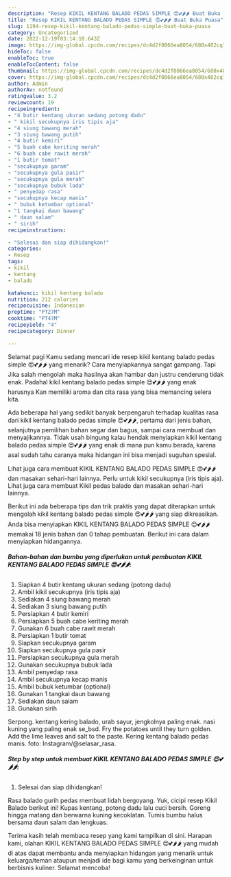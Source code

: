 ```yaml
---
description: "Resep KIKIL KENTANG BALADO PEDAS SIMPLE 😍💕🌶🌶 Buat Buka Puasa"
title: "Resep KIKIL KENTANG BALADO PEDAS SIMPLE 😍💕🌶🌶 Buat Buka Puasa"
slug: 1194-resep-kikil-kentang-balado-pedas-simple-buat-buka-puasa
category: Uncategorized
date: 2022-12-19T03:14:10.643Z
image: https://img-global.cpcdn.com/recipes/dc4d2f0866ea8054/680x482cq70/kikil-kentang-balado-pedas-simple-foto-resep-utama.jpg
hideToc: false
enableToc: true
enableTocContent: false
thumbnail: https://img-global.cpcdn.com/recipes/dc4d2f0866ea8054/680x482cq70/kikil-kentang-balado-pedas-simple-foto-resep-utama.jpg
cover: https://img-global.cpcdn.com/recipes/dc4d2f0866ea8054/680x482cq70/kikil-kentang-balado-pedas-simple-foto-resep-utama.jpg
author: Admin
authorAv: notfound
ratingvalue: 3.2
reviewcount: 19
recipeingredient:
- "4 butir kentang ukuran sedang potong dadu"
- " kikil secukupnya iris tipis aja"
- "4 siung bawang merah"
- "3 siung bawang putih"
- "4 butir kemiri"
- "5 buah cabe keriting merah"
- "6 buah cabe rawit merah"
- "1 butir tomat"
- "secukupnya garam"
- "secukupnya gula pasir"
- "secukupnya gula merah"
- "secukupnya bubuk lada"
- " penyedap rasa"
- "secukupnya kecap manis"
- " bubuk ketumbar optional"
- "1 tangkai daun bawang"
- " daun salam"
- " sirih"
recipeinstructions:

- "Selesai dan siap dihidangkan!"
categories:
- Resep
tags:
- kikil
- kentang
- balado

katakunci: kikil kentang balado 
nutrition: 212 calories
recipecuisine: Indonesian
preptime: "PT27M"
cooktime: "PT47M"
recipeyield: "4"
recipecategory: Dinner

---
```



Selamat pagi Kamu sedang mencari ide resep kikil kentang balado pedas simple 😍💕🌶🌶 yang menarik? Cara menyiapkannya sangat gampang. Tapi Jika salah mengolah maka hasilnya akan hambar dan justru cenderung tidak enak. Padahal kikil kentang balado pedas simple 😍💕🌶🌶 yang enak harusnya Kan memiliki aroma dan cita rasa yang bisa memancing selera kita.


Ada beberapa hal yang sedikit banyak berpengaruh terhadap kualitas rasa dari kikil kentang balado pedas simple 😍💕🌶🌶, pertama dari jenis bahan, selanjutnya pemilihan bahan segar dan bagus, sampai cara membuat dan menyajikannya. Tidak usah bingung kalau hendak menyiapkan kikil kentang balado pedas simple 😍💕🌶🌶 yang enak di mana pun kamu berada, karena asal sudah tahu caranya maka hidangan ini bisa menjadi suguhan spesial.

Lihat juga cara membuat KIKIL KENTANG BALADO PEDAS SIMPLE 😍💕🌶🌶 dan masakan sehari-hari lainnya. Perlu untuk kikil secukupnya (iris tipis aja). Lihat juga cara membuat Kikil pedas balado dan masakan sehari-hari lainnya.


Berikut ini ada beberapa tips dan trik praktis yang dapat diterapkan untuk mengolah kikil kentang balado pedas simple 😍💕🌶🌶 yang siap dikreasikan. Anda bisa menyiapkan KIKIL KENTANG BALADO PEDAS SIMPLE 😍💕🌶🌶 memakai 18 jenis bahan dan 0 tahap pembuatan. Berikut ini cara dalam menyiapkan hidangannya.

<!--inarticleads1-->

##### Bahan-bahan dan bumbu yang diperlukan untuk pembuatan KIKIL KENTANG BALADO PEDAS SIMPLE 😍💕🌶🌶:

1. Siapkan 4 butir kentang ukuran sedang (potong dadu)
1. Ambil  kikil secukupnya (iris tipis aja)
1. Sediakan 4 siung bawang merah
1. Sediakan 3 siung bawang putih
1. Persiapkan 4 butir kemiri
1. Persiapkan 5 buah cabe keriting merah
1. Gunakan 6 buah cabe rawit merah
1. Persiapkan 1 butir tomat
1. Siapkan secukupnya garam
1. Siapkan secukupnya gula pasir
1. Persiapkan secukupnya gula merah
1. Gunakan secukupnya bubuk lada
1. Ambil  penyedap rasa
1. Ambil secukupnya kecap manis
1. Ambil  bubuk ketumbar (optional)
1. Gunakan 1 tangkai daun bawang
1. Sediakan  daun salam
1. Gunakan  sirih


Serpong. kentang kering balado, urab sayur, jengkolnya paling enak. nasi kuning yang paling enak se_bsd. Fry the potatoes until they turn golden. Add the lime leaves and salt to the paste. Kering kentang balado pedas manis. foto: Instagram/@selasar_rasa. 

<!--inarticleads2-->

##### Step by step untuk membuat KIKIL KENTANG BALADO PEDAS SIMPLE 😍💕🌶🌶:


1. Selesai dan siap dihidangkan!

Rasa balado gurih pedas membuat lidah bergoyang. Yuk, cicipi resep Kikil Balado berikut ini! Kupas kentang, potong dadu lalu cuci bersih. Goreng hingga matang dan berwarna kuning kecoklatan. Tumis bumbu halus bersama daun salam dan lengkuas. 

Terima kasih telah membaca resep yang kami tampilkan di sini. Harapan kami, olahan KIKIL KENTANG BALADO PEDAS SIMPLE 😍💕🌶🌶 yang mudah di atas dapat membantu anda menyiapkan hidangan yang menarik untuk keluarga/teman ataupun menjadi ide bagi kamu yang berkeinginan untuk berbisnis kuliner. Selamat mencoba!
